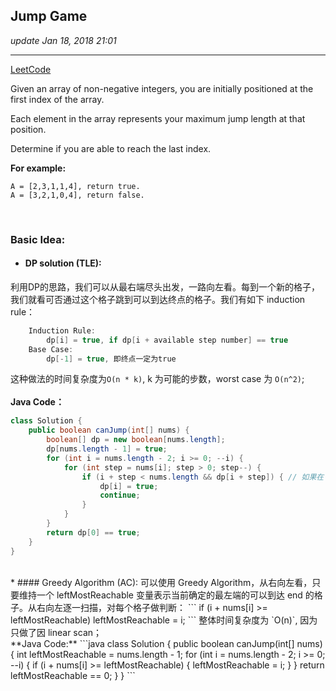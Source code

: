 ## Jump Game
_update Jan 18, 2018  21:01_

---
[LeetCode](https://leetcode.com/problems/jump-game/description/)

Given an array of non-negative integers, you are initially positioned at the first index of the array.

Each element in the array represents your maximum jump length at that position.

Determine if you are able to reach the last index.

**For example:**

    A = [2,3,1,1,4], return true.
    A = [3,2,1,0,4], return false.    
    
<br>

### Basic Idea:
*  #### DP solution (TLE):
利用DP的思路，我们可以从最右端尽头出发，一路向左看。每到一个新的格子，我们就看可否通过这个格子跳到可以到达终点的格子。我们有如下 induction rule：
```java
    Induction Rule:
        dp[i] = true, if dp[i + available step number] == true
    Base Case:
        dp[-1] = true, 即终点一定为true
```
这种做法的时间复杂度为`O(n * k)`, k 为可能的步数，worst case 为 `O(n^2)`;  
<br>
**Java Code：**  
```java
class Solution {
    public boolean canJump(int[] nums) {
        boolean[] dp = new boolean[nums.length];
        dp[nums.length - 1] = true;
        for (int i = nums.length - 2; i >= 0; --i) {
            for (int step = nums[i]; step > 0; step--) {
                if (i + step < nums.length && dp[i + step]) { // 如果在 i 格子所能走的步数范围内能走到 true 的格子，则表示能走到终点
                    dp[i] = true;
                    continue;
                }
            }
        }
        return dp[0] == true;
    }
}
```
<br>
* #### Greedy Algorithm (AC):
可以使用 Greedy Algorithm，从右向左看，只要维持一个 leftMostReachable 变量表示当前确定的最左端的可以到达 end 的格子。从右向左逐一扫描，对每个格子做判断：
```
    if (i + nums[i] >= leftMostReachable)
        leftMostReachable = i;
```
整体时间复杂度为 `O(n)`, 因为只做了因 linear scan；
<br>
**Java Code:**  
```java
class Solution {
    public boolean canJump(int[] nums) {
        int leftMostReachable = nums.length - 1;
        for (int i = nums.length - 2; i >= 0; --i) {
            if (i + nums[i] >= leftMostReachable) {
                leftMostReachable = i;
            }
        }
        return leftMostReachable == 0;
    }
}
```












    
    